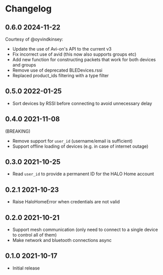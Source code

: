 # Changelog

## 0.6.0 2024-11-22

Courtesy of @oyvindkinsey:

- Update the use of Avi-on's API to the current v3
- Fix incorrect use of avid (this now also supports groups etc)
- Add new function for constructing packets that work for both devices and groups
- Remove use of deprecated BLEDevices.rssi
- Replaced product_ids filtering with a type filter

## 0.5.0 2022-01-25

- Sort devices by RSSI before connecting to avoid unnecessary delay

## 0.4.0 2021-11-08

(BREAKING)

- Remove support for `user_id` (username/email is sufficient)
- Support offline loading of devices (e.g. in case of internet outage)

## 0.3.0 2021-10-25

- Read `user_id` to provide a permanent ID for the HALO Home account

## 0.2.1 2021-10-23

- Raise HaloHomeError when credentials are not valid

## 0.2.0 2021-10-21

- Support mesh communication (only need to connect to a single device
  to control all of them)
- Make network and bluetooth connections async

## 0.1.0 2021-10-17

- Initial release
